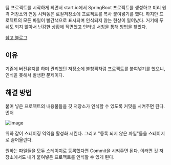 팀 프로젝트를 시작하게 되면서 start.io에서 SpringBoot 프로젝트를 생성하고 미리 원격 저장소와 연동 시켜놓은 로컬저장소에
프로젝트를 복사 붙여넣기를 했다. 하지만 프로젝트의 모든 파일이 빨간색으로 표시되며 인식되지 않는 현상이 일어났다.
거기에 푸쉬도 되지 않아서 난감한 상황에 직면했고 인터넷 서칭을 통해 방법을 찾았다.

[참고 블로그](https://earth-95.tistory.com/96)

## 이유

기존에 버전유지를 하며 관리했던 저장소에 불청객처럼 프로젝트를 붙여넣기를 했으니, 인식을 못해서 발생한 문제이다.
 
## 해결 방법

붙여 넣은 프로젝트의 내용물들을 깃 저장소가 인식할 수 있도록 커밋을 시켜주면 된다. 먼저

![image](https://user-images.githubusercontent.com/53935439/158753160-781b4fd6-bc74-44e0-beb0-5c1a9f1bfc2f.png)

위와 같이 스테이징 역역을 활성화 시킨다. 그리고 "등록 되지 않은 파일"들을 스테이지로 끌어올린다.

원하는 파일들을 모두 스테이지로 등록했다면 Commit을 시켜주면 된다. 이러면 깃 저장소에서도 내가 붙여넣은 프로젝트를 인식할 수 있게 된다.

